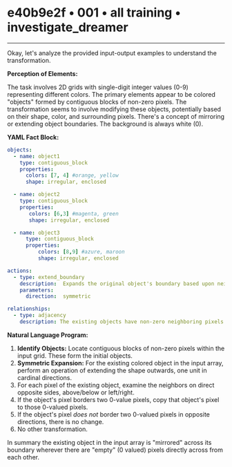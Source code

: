# e40b9e2f • 001 • all training • investigate_dreamer

---
Okay, let's analyze the provided input-output examples to understand the transformation.

**Perception of Elements:**

The task involves 2D grids with single-digit integer values (0-9) representing different colors. The primary elements appear to be colored "objects" formed by contiguous blocks of non-zero pixels. The transformation seems to involve modifying these objects, potentially based on their shape, color, and surrounding pixels. There's a concept of mirroring or extending object boundaries. The background is always white (0).

**YAML Fact Block:**



```yaml
objects:
  - name: object1
    type: contiguous_block
    properties:
      colors: [7, 4] #orange, yellow
      shape: irregular, enclosed

  - name: object2
    type: contiguous_block
    properties:
       colors: [6,3] #magenta, green
       shape: irregular, enclosed

  - name: object3
      type: contiguous_block
      properties:
          colors: [8,9] #azure, maroon
          shape: irregular, enclosed

actions:
  - type: extend_boundary
    description:  Expands the original object's boundary based upon neighboring pixels that are 0 valued
    parameters:
      direction:  symmetric

relationships:
  - type: adjacency
    description: The existing objects have non-zero neighboring pixels on opposite sides.

```



**Natural Language Program:**

1.  **Identify Objects:** Locate contiguous blocks of non-zero pixels within the input grid. These form the initial objects.
2.  **Symmetric Expansion:** For the existing colored object in the input array, perform an operation of extending the shape outwards, one unit in cardinal directions.
3. For each pixel of the existing object, examine the neighbors on direct opposite sides, above/below or left/right.
4.  If the object's pixel borders two 0-value pixels, copy that object's pixel to those 0-valued pixels.
5. If the object's pixel *does not* border two 0-valued pixels in opposite directions, there is no change.
6. No other transformation.

In summary the existing object in the input array is "mirrored" across its boundary wherever there are "empty" (0 valued) pixels directly across from each other.

